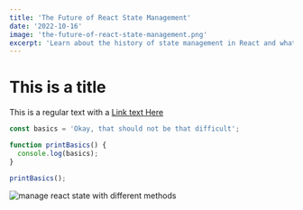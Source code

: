 ```yaml
---
title: 'The Future of React State Management'
date: '2022-10-16'
image: 'the-future-of-react-state-management.png'
excerpt: 'Learn about the history of state management in React and what the preferred solutions are today'
---
```


# This is a title

This is a regular text with a [Link text Here](https://google.com)

```js
const basics = 'Okay, that should not be that difficult';

function printBasics() {
  console.log(basics);
}

printBasics();
```

![manage react state with different methods](reactjs-state-management.jpg)
